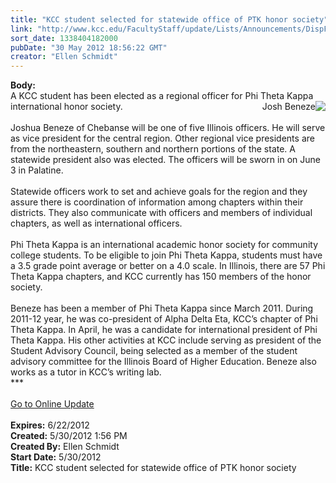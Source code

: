 ```yaml
---
title: "KCC student selected for statewide office of PTK honor society"
link: "http://www.kcc.edu/FacultyStaff/update/Lists/Announcements/DispForm.aspx?ID=725"
sort_date: 1338404182000
pubDate: "30 May 2012 18:56:22 GMT"
creator: "Ellen Schmidt"
---
```


<div><b>Body:</b> <div class="ExternalClass20831440CAF64C7FA557428D777CEA8E">
<div>
<div class="ExternalClass8EDD9D0EC6124D23981432C22D4788C5">
<div>A KCC student has been elected as a regional officer for Phi Theta Kappa international honor society. <img dir="rtl" alt="Josh Beneze" align="right" src="/PublishingImages/JoshBeneze.JPG" /><br /></div>
<div> </div>
<div>Joshua Beneze of Chebanse will be one of five Illinois officers. He will serve as vice president for the central region. Other regional vice presidents are from the northeastern, southern and northern portions of the state. A statewide president also was elected. The officers will be sworn in on June 3 in Palatine. </div>
<div> </div>
<div>Statewide officers work to set and achieve goals for the region and they assure there is coordination of information among chapters within their districts. They also communicate with officers and members of individual chapters, as well as international officers.</div>
<div> </div>
<div>Phi Theta Kappa is an international academic honor society for community college students. To be eligible to join Phi Theta Kappa, students must have a 3.5 grade point average or better on a 4.0 scale. In Illinois, there are 57 Phi Theta Kappa chapters, and KCC currently has 150 members of the honor society.</div>
<div> </div>
<div>Beneze has been a member of Phi Theta Kappa since March 2011. During 2011-12 year, he was co-president of Alpha Delta Eta, KCC’s chapter of Phi Theta Kappa. In April, he was a candidate for international president of Phi Theta Kappa. His other activities at KCC include serving as president of the Student Advisory Council, being selected as a member of the student advisory committee for the Illinois Board of Higher Education. Beneze also works as a tutor in KCC’s writing lab.<br /></div>
<div>***</div>
<div> </div>
<div><a href="/FacultyStaff/update/Pages/dailyupdate.aspx">Go to Online Update</a></div>
<div> </div></div></div></div></div>
<div><b>Expires:</b> 6/22/2012</div>
<div><b>Created:</b> 5/30/2012 1:56 PM</div>
<div><b>Created By:</b> Ellen Schmidt</div>
<div><b>Start Date:</b> 5/30/2012</div>
<div><b>Title:</b> KCC student selected for statewide office of PTK honor society</div>

